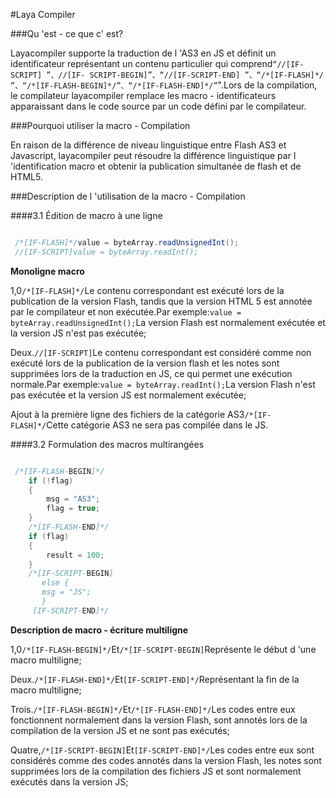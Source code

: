 #Laya Compiler



###Qu 'est - ce que c' est?

Layacompiler supporte la traduction de l 'AS3 en JS et définit un identificateur représentant un contenu particulier qui comprend`“//[IF-SCRIPT] ”、//[IF- SCRIPT-BEGIN]”、“//[IF-SCRIPT-END] ”、“/*[IF-FLASH]*/ ”、“/*[IF-FLASH-BEGIN]*/”、“/*[IF-FLASH-END]*/”`".Lors de la compilation, le compilateur layacompiler remplace les macro - identificateurs apparaissant dans le code source par un code défini par le compilateur.



###Pourquoi utiliser la macro - Compilation

En raison de la différence de niveau linguistique entre Flash AS3 et Javascript, layacompiler peut résoudre la différence linguistique par l 'identification macro et obtenir la publication simultanée de flash et de HTML5.



###Description de l 'utilisation de la macro - Compilation

####3.1 Édition de macro à une ligne


```java

 /*[IF-FLASH]*/value = byteArray.readUnsignedInt();
 //[IF-SCRIPT]value = byteArray.readInt();
```


**Monoligne macro**

1,0`/*[IF-FLASH]*/`Le contenu correspondant est exécuté lors de la publication de la version Flash, tandis que la version HTML 5 est annotée par le compilateur et non exécutée.Par exemple:`value = byteArray.readUnsignedInt();`La version Flash est normalement exécutée et la version JS n'est pas exécutée;

Deux.`//[IF-SCRIPT]`Le contenu correspondant est considéré comme non exécuté lors de la publication de la version flash et les notes sont supprimées lors de la traduction en JS, ce qui permet une exécution normale.Par exemple:`value = byteArray.readInt();`La version Flash n'est pas exécutée et la version JS est normalement exécutée;

Ajout à la première ligne des fichiers de la catégorie AS3`/*[IF-FLASH]*/`Cette catégorie AS3 ne sera pas compilée dans le JS.



####3.2 Formulation des macros multirangées


```java

 /*[IF-FLASH-BEGIN]*/
    if (!flag)
    {
        msg = "AS3";
        flag = true;
    }
    /*[IF-FLASH-END]*/
    if (flag)
    {
        result = 100;
    }
    /*[IF-SCRIPT-BEGIN]
       else {
       msg = "JS";
       }
     [IF-SCRIPT-END]*/
```


**Description de macro - écriture multiligne**

1,0`/*[IF-FLASH-BEGIN]*/`Et`/*[IF-SCRIPT-BEGIN]`Représente le début d 'une macro multiligne;

Deux.`/*[IF-FLASH-END]*/`Et`[IF-SCRIPT-END]*/`Représentant la fin de la macro multiligne;

Trois.`/*[IF-FLASH-BEGIN]*/`Et`/*[IF-FLASH-END]*/`Les codes entre eux fonctionnent normalement dans la version Flash, sont annotés lors de la compilation de la version JS et ne sont pas exécutés;

Quatre,`/*[IF-SCRIPT-BEGIN]`Et`[IF-SCRIPT-END]*/`Les codes entre eux sont considérés comme des codes annotés dans la version Flash, les notes sont supprimées lors de la compilation des fichiers JS et sont normalement exécutés dans la version JS;

